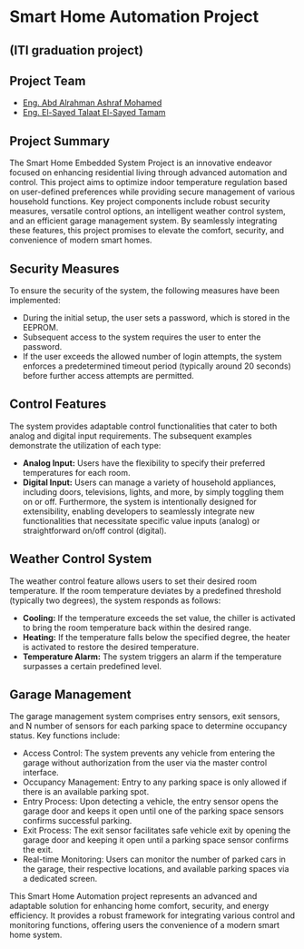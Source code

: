 # Smart Home Automation Project

(ITI graduation project)
---
## Project Team
-  [Eng. Abd Alrahman Ashraf Mohamed](https://www.linkedin.com/in/ar70sm)
-  [Eng. El-Sayed Talaat El-Sayed Tamam](https://www.linkedin.com/in/el-sayed-talaat-b18842284)

## Project Summary

The Smart Home Embedded System Project is an innovative endeavor focused on enhancing residential living through advanced automation and control. This project aims to optimize indoor temperature regulation based on user-defined preferences while providing secure management of various household functions. Key project components include robust security measures, versatile control options, an intelligent weather control system, and an efficient garage management system. By seamlessly integrating these features, this project promises to elevate the comfort, security, and convenience of modern smart homes.

## Security Measures

To ensure the security of the system, the following measures have been implemented:

- During the initial setup, the user sets a password, which is stored in the EEPROM.
- Subsequent access to the system requires the user to enter the password.
- If the user exceeds the allowed number of login attempts, the system enforces a predetermined timeout period (typically around 20 seconds) before further access attempts are permitted.

## Control Features
The system provides adaptable control functionalities that cater to both analog and digital input requirements. The subsequent examples demonstrate the utilization of each type:
- **Analog Input:** Users have the flexibility to specify their preferred temperatures for each room.
- **Digital Input:** Users can manage a variety of household appliances, including doors, televisions, lights, and more, by simply toggling them on or off.
Furthermore, the system is intentionally designed for extensibility, enabling developers to seamlessly integrate new functionalities that necessitate specific value inputs (analog) or straightforward on/off control (digital).

## Weather Control System

The weather control feature allows users to set their desired room temperature. If the room temperature deviates by a predefined threshold (typically two degrees), the system responds as follows:

- **Cooling:** If the temperature exceeds the set value, the chiller is activated to bring the room temperature back within the desired range.
- **Heating:** If the temperature falls below the specified degree, the heater is activated to restore the desired temperature.
- **Temperature Alarm:** The system triggers an alarm if the temperature surpasses a certain predefined level.

## Garage Management

The garage management system comprises entry sensors, exit sensors, and N number of sensors for each parking space to determine occupancy status. Key functions include:

- Access Control: The system prevents any vehicle from entering the garage without authorization from the user via the master control interface.
- Occupancy Management: Entry to any parking space is only allowed if there is an available parking spot.
- Entry Process: Upon detecting a vehicle, the entry sensor opens the garage door and keeps it open until one of the parking space sensors confirms successful parking.
- Exit Process: The exit sensor facilitates safe vehicle exit by opening the garage door and keeping it open until a parking space sensor confirms the exit.
- Real-time Monitoring: Users can monitor the number of parked cars in the garage, their respective locations, and available parking spaces via a dedicated screen.


This Smart Home Automation project represents an advanced and adaptable solution for enhancing home comfort, security, and energy efficiency. It provides a robust framework for integrating various control and monitoring functions, offering users the convenience of a modern smart home system.
